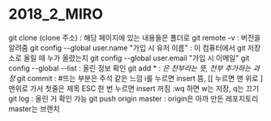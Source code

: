 # 2018_2_MIRO

git clone (clone 주소) : 해당 페이지에 있는 내용들은 폴더로
git remote -v : 버전을 알려줌
git config --global user.name "가입 시 유저 이름" : 이 컴퓨터에서 git 저장소로 올릴 때 누가 올렸는지
git config --global user.email "가입 시 이메일"
git config --global --list : 올린 정보 확인
git add * : *은 전부라는 뜻, 전부 추가하는 과정*
git commit : #뜨는 부분은 주석 같은 느낌
  i를 누르면 insert 뜸, [[ 누르면 맨 위로 ]
  맨위로 가서 첫줄은 제목
  ESC 한 번 누르면 insert 꺼짐
  :wq 하면 w는 저장, q는 끄기
git log : 올린 거 확인 가능
git push origin master : origin은 아까 만든 레포지토리 master는 브랜치
